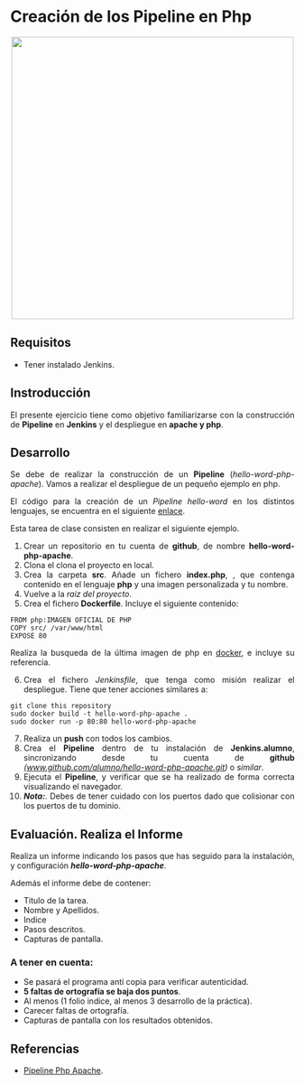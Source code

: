 <div align="justify">

# Creación de los Pipeline en Php

<div align="center">
  <img src="https://www.jenkins.io/doc/book/resources/pipeline/realworld-pipeline-flow.png" width="500px" />
</div>

## Requisitos

- Tener instalado Jenkins.

## Instroducción

  El presente ejercicio tiene como objetivo familiarizarse con la construcción de __Pipeline__ en __Jenkins__ y el despliegue en __apache y php__.

## Desarrollo

  Se debe de realizar la construcción de un __Pipeline__ (_hello-word-php-apache_). Vamos a realizar el despliegue de un pequeño ejemplo en php.

  El código para la creación de un _Pipeline hello-word_ en los distintos lenguajes, se encuentra en el siguiente [enlace](../PIPELINE-JENKINS.md).

  Esta tarea de clase consisten en realizar el siguiente ejemplo.

  1. Crear un repositorio en tu cuenta de __github__, de nombre __hello-word-php-apache__.
  2. Clona el clona el proyecto en local.
  3. Crea la carpeta __src__. Añade un fichero __index.php__, , que contenga contenido en el lenguaje __php__ y una imagen personalizada y tu nombre.
  4. Vuelve a la _raiz del proyecto_.
  5. Crea el fichero __Dockerfile__. Incluye el siguiente contenido:

  ```
  FROM php:IMAGEN OFICIAL DE PHP
  COPY src/ /var/www/html
  EXPOSE 80
  ```

  Realiza la busqueda de la última imagen de php en [docker](https://hub.docker.com/_/php/), e incluye su referencia.

  6. Crea el fichero _Jenkinsfile_, que tenga como misión realizar el despliegue. Tiene que tener acciones similares a:

  ```
  git clone this repository
  sudo docker build -t hello-word-php-apache .
  sudo docker run -p 80:80 hello-word-php-apache
  ```

  7. Realiza un __push__ con todos los cambios.
  8. Crea el __Pipeline__ dentro de tu instalación de __Jenkins.alumno__, sincronizando desde tu cuenta de __github__ _(www.github.com/alumno/hello-word-php-apache.git)_ o _similar_.
  9. Ejecuta el __Pipeline__, y verificar que se ha realizado de forma correcta visualizando el navegador.
  10. ___Nota:___. Debes de tener cuidado con los puertos dado que colisionar con los puertos de tu dominio.

## Evaluación. Realiza el Informe

  Realiza un informe indicando los pasos que has seguido para la instalación, y configuración  ___hello-word-php-apache___.

  Además el informe debe de contener:
   - Titulo de la tarea.
   - Nombre y Apellidos.
   - Indice
   - Pasos descritos.
   - Capturas de pantalla.

### A tener en cuenta:

  - Se pasará el programa antí copia para verificar autenticidad.
  - __5 faltas de ortografía se baja dos puntos__.
  - Al menos (1 folio indice, al menos 3 desarrollo de la práctica).
  - Carecer faltas de ortografía.
  - Capturas de pantalla con los resultados obtenidos.

## Referencias
  - [Pipeline Php Apache](https://github.com/mfieldhouse/docker-php-helloworld).




</div>
